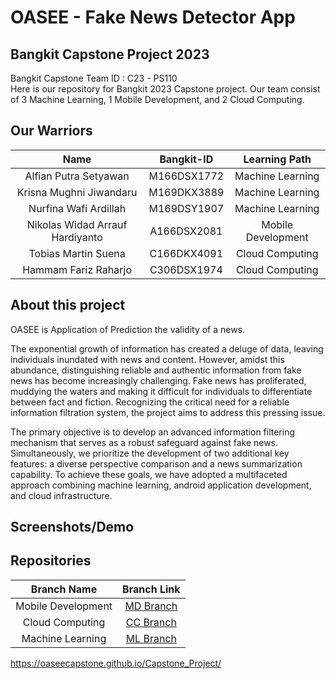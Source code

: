 # OASEE - Fake News Detector App

## Bangkit Capstone Project 2023

Bangkit Capstone Team ID : C23 - PS110 <br>
Here is our repository for Bangkit 2023 Capstone project. Our team consist of 3 Machine Learning, 1 Mobile Development, and 2 Cloud Computing.

## Our Warriors

|              Name               | Bangkit-ID  |   Learning Path    |
| :-----------------------------: | :---------: | :----------------: |
|      Alfian Putra Setyawan      | M166DSX1772 |  Machine Learning  |
|     Krisna Mughni Jiwandaru     | M169DKX3889 |  Machine Learning  |
|      Nurfina Wafi Ardillah      | M169DSY1907 |  Machine Learning  |
| Nikolas Widad Arrauf Hardiyanto | A166DSX2081 | Mobile Development |
|       Tobias Martin Suena       | C166DKX4091 |  Cloud Computing   |
|      Hammam Fariz Raharjo       | C306DSX1974 |  Cloud Computing   |

## About this project

OASEE is Application of Prediction the validity of a news.

The exponential growth of information has created a deluge of data, leaving individuals inundated with news and content. However, amidst this abundance, distinguishing reliable and authentic information from fake news has become increasingly challenging. Fake news has proliferated, muddying the waters and making it difficult for individuals to differentiate between fact and fiction. Recognizing the critical need for a reliable information filtration system, the project aims to address this pressing issue.

The primary objective is to develop an advanced information filtering mechanism that serves as a robust safeguard against fake news. Simultaneously, we prioritize the development of two additional key features: a diverse perspective comparison and a news summarization capability. To achieve these goals, we have adopted a multifaceted approach combining machine learning, android application development, and cloud infrastructure.

## Screenshots/Demo

## Repositories

|    Branch Name     |                                      Branch Link                                       |
| :----------------: | :------------------------------------------------------------------------------------: |
| Mobile Development | [MD Branch](https://github.com/oaseecapstone/Capstone_Project/tree/mobile_development)   |
|  Cloud Computing   | [CC Branch](https://github.com/oaseecapstone/Capstone_Project/tree/cloud_computing) |
|  Machine Learning  | [ML Branch](https://github.com/oaseecapstone/Capstone_Project/tree/machine_learning)   |

https://oaseecapstone.github.io/Capstone_Project/
